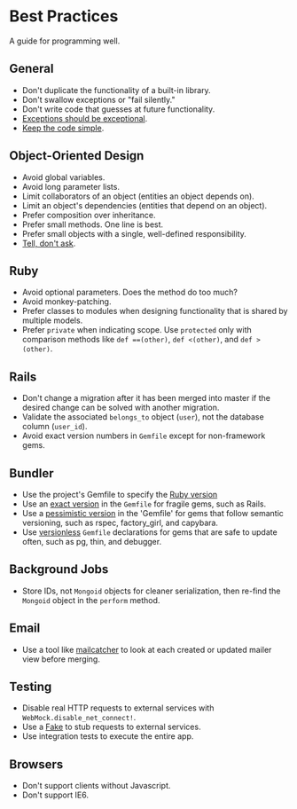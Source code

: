 Best Practices
==============

A guide for programming well.

General
-------

* Don't duplicate the functionality of a built-in library.
* Don't swallow exceptions or "fail silently."
* Don't write code that guesses at future functionality.
* [Exceptions should be exceptional](http://rdd.me/yichhgvu).
* [Keep the code simple](http://rdd.me/ko2aqda2).

Object-Oriented Design
----------------------

* Avoid global variables.
* Avoid long parameter lists.
* Limit collaborators of an object (entities an object depends on).
* Limit an object's dependencies (entities that depend on an object).
* Prefer composition over inheritance.
* Prefer small methods. One line is best.
* Prefer small objects with a single, well-defined responsibility.
* [Tell, don't ask](http://goo.gl/Ztawt).

Ruby
----

* Avoid optional parameters. Does the method do too much?
* Avoid monkey-patching.
* Prefer classes to modules when designing functionality that is shared by
  multiple models.
* Prefer `private` when indicating scope. Use `protected` only with comparison
  methods like `def ==(other)`, `def <(other)`, and `def >(other)`.

Rails
-----

* Don't change a migration after it has been merged into master if the desired
  change can be solved with another migration.
* Validate the associated `belongs_to` object (`user`), not the database
  column (`user_id`).
* Avoid exact version numbers in `Gemfile` except for non-framework gems.

Bundler
-------

* Use the project's Gemfile to specify the
  [Ruby version](http://gembundler.com/man/gemfile.5.html#RUBY-ruby-)
* Use an [exact version](http://robots.thoughtbot.com/post/35717411108/a-healthy-bundle#exact-version)
  in the `Gemfile` for fragile gems, such as Rails.
* Use a [pessimistic version](http://robots.thoughtbot.com/post/35717411108/a-healthy-bundle#pessimistic-version)
  in the 'Gemfile' for gems that follow semantic
  versioning, such as rspec, factory_girl, and capybara.
* Use [versionless](http://robots.thoughtbot.com/post/35717411108/a-healthy-bundle#versionless)
  `Gemfile` declarations for gems that are safe to update often, such as pg,
  thin, and debugger.


Background Jobs
---------------

* Store IDs, not `Mongoid` objects for cleaner serialization, then re-find
  the `Mongoid` object in the `perform` method.

Email
-----

* Use a tool like [mailcatcher](http://mailcatcher.me) to look at each created or
  updated mailer view before merging.

Testing
-------

* Disable real HTTP requests to external services with
  `WebMock.disable_net_connect!`.
* Use a [Fake](http://goo.gl/YR7Hh) to stub requests to external services.
* Use integration tests to execute the entire app.

Browsers
--------

* Don't support clients without Javascript.
* Don't support IE6.